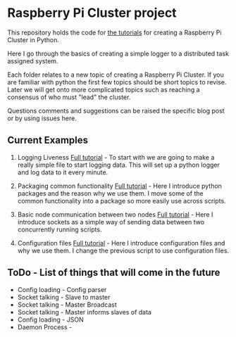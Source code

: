 Raspberry Pi Cluster project
============================

This repository holds the code for [the tutorials](https://chewett.co.uk/blog/category/raspberry-pi-cluster/) for creating a Raspberry Pi Cluster in Python.

Here I go through the basics of creating a simple logger to a distributed task assigned system.

Each folder relates to a new topic of creating a Raspberry Pi Cluster.
If you are familiar with python the first few topics should be short topics to revise.
Later we will get onto more complicated topics such as reaching a consensus of who must "lead" the cluster.

Questions comments and suggestions can be raised the specific blog post or by using issues here.

## Current Examples

1. Logging Liveness [Full tutorial](https://chewett.co.uk/blog/741/raspberry-pi-cluster-node-01-logging-liveness/) - 
 To start with we are going to make a really simple file to start logging data.
 This will set up a python logger and log data to it every minute.

2. Packaging common functionality [Full tutorial](https://chewett.co.uk/blog/881/raspberry-pi-cluster-node-02-packaging-common-functionality/) -
 Here I introduce python packages and the reason why we use them.
I move some of the common functionality into a package so more easily use across scripts.

3. Basic node communication between two nodes [Full tutorial](https://chewett.co.uk/blog/901/raspberry-pi-cluster-node-03-basic-node-communication-two-nodes/) -
 Here I introduce sockets as a simple way of sending data between two concurrently running scripts.

4. Configuration files [Full tutorial]() - 
 Here I introduce configuration files and why we use them.
 I change the previous script to use configuration files.
 
## ToDo - List of things that will come in the future

* Config loading - Config parser
* Socket talking - Slave to master
* Socket talking - Master Broadcast
* Socket talking - Master informs slaves of data
* Config loading - JSON
* Daemon Process -